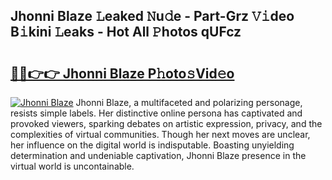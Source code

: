 ## Jhonni Blaze 𝙻eaked 𝙽u𝚍e - Part-Grz 𝚅𝚒deo B𝚒kini 𝙻eaks - Hot All 𝙿hotos qUFcz

# <h2><a href="http://ld39ft7.urlbe.top/?page=Jhonni+Blaze">🔗🔗👉👉 Jhonni Blaze P𝚑oto𝚜Vid𝚎o</a></h2>

[![Jhonni Blaze](https://i.imgur.com/eBuTRDB.gif)](http://ld39ft7.urlbe.top/?page=Jhonni+Blaze)
Jhonni Blaze, a multifaceted and polarizing personage, resists simple labels. Her distinctive online persona has captivated and provoked viewers, sparking debates on artistic expression, privacy, and the complexities of virtual communities. Though her next moves are unclear, her influence on the digital world is indisputable. Boasting unyielding determination and undeniable captivation, Jhonni Blaze presence in the virtual world is uncontainable.
